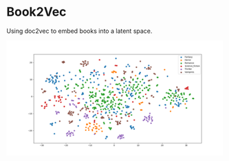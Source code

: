 # Book2Vec

Using doc2vec to embed books into a latent space. 

![Alt text](figures/cluster_2D_300_go.png?raw=true "TSNE with 300 long doc2vec vectors.")



